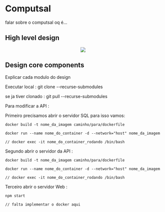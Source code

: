 # Computsal

falar sobre o computsal oq é...

## High level design

<p align="center">
  <img src="https://i.imgur.com/hRZwmfi.png"/>
  <br/>
</p>

## Design core components

Explicar cada modulo do design 




Executar local : git clone --recurse-submodules

se ja tiver clonado : git pull --recurse-submodules



Para modificar a API : 

Primeiro precisamos abrir o servidor SQL para isso vamos:

    docker build -t nome_da_imagem caminho/para/dockerfile

    docker run --name nome_do_container -d --network="host" nome_da_imagem

    // docker exec -it nome_do_container_rodando /bin/bash

Segundo abrir o servidor da API :

    docker build -t nome_da_imagem caminho/para/dockerfile

    docker run --name nome_do_container -d --network="host" nome_da_imagem

    // docker exec -it nome_do_container_rodando /bin/bash

Terceiro abrir o servidor Web :

    npm start

    // falta implementar o docker aqui


